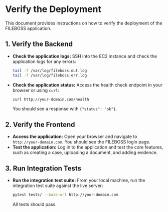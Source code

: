 # Verify the Deployment

This document provides instructions on how to verify the deployment of the FILEBOSS application.

## 1. Verify the Backend

*   **Check the application logs:** SSH into the EC2 instance and check the application logs for any errors:
    ```bash
    tail -f /var/log/fileboss.out.log
    tail -f /var/log/fileboss.err.log
    ```
*   **Check the application status:** Access the health check endpoint in your browser or using `curl`:
    ```bash
    curl http://your-domain.com/health
    ```
    You should see a response with `{"status": "ok"}`.

## 2. Verify the Frontend

*   **Access the application:** Open your browser and navigate to `http://your-domain.com`. You should see the FILEBOSS login page.
*   **Test the application:** Log in to the application and test the core features, such as creating a case, uploading a document, and adding evidence.

## 3. Run Integration Tests

*   **Run the integration test suite:** From your local machine, run the integration test suite against the live server:
    ```bash
    pytest tests/ --base-url http://your-domain.com
    ```
    All tests should pass.
